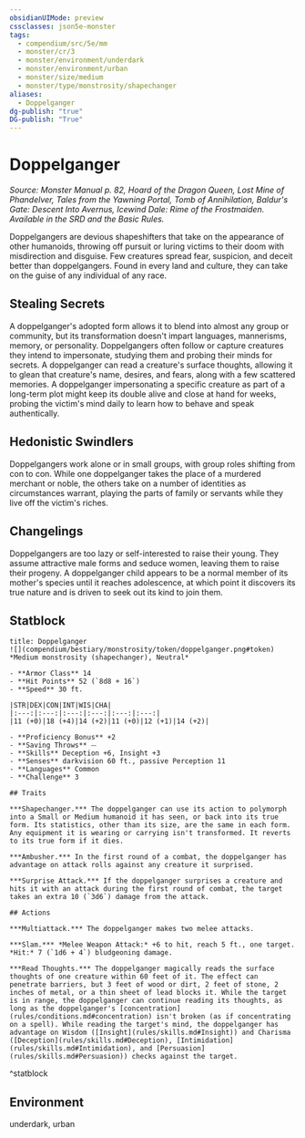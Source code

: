 ```yaml
---
obsidianUIMode: preview
cssclasses: json5e-monster
tags:
  - compendium/src/5e/mm
  - monster/cr/3
  - monster/environment/underdark
  - monster/environment/urban
  - monster/size/medium
  - monster/type/monstrosity/shapechanger
aliases:
  - Doppelganger
dg-publish: "true"
DG-publish: "True"
---
```

# Doppelganger
*Source: Monster Manual p. 82, Hoard of the Dragon Queen, Lost Mine of Phandelver, Tales from the Yawning Portal, Tomb of Annihilation, Baldur's Gate: Descent Into Avernus, Icewind Dale: Rime of the Frostmaiden. Available in the SRD and the Basic Rules.*  

Doppelgangers are devious shapeshifters that take on the appearance of other humanoids, throwing off pursuit or luring victims to their doom with misdirection and disguise. Few creatures spread fear, suspicion, and deceit better than doppelgangers. Found in every land and culture, they can take on the guise of any individual of any race.

## Stealing Secrets

A doppelganger's adopted form allows it to blend into almost any group or community, but its transformation doesn't impart languages, mannerisms, memory, or personality. Doppelgangers often follow or capture creatures they intend to impersonate, studying them and probing their minds for secrets. A doppelganger can read a creature's surface thoughts, allowing it to glean that creature's name, desires, and fears, along with a few scattered memories. A doppelganger impersonating a specific creature as part of a long-term plot might keep its double alive and close at hand for weeks, probing the victim's mind daily to learn how to behave and speak authentically.

## Hedonistic Swindlers

Doppelgangers work alone or in small groups, with group roles shifting from con to con. While one doppelganger takes the place of a murdered merchant or noble, the others take on a number of identities as circumstances warrant, playing the parts of family or servants while they live off the victim's riches.

## Changelings

Doppelgangers are too lazy or self-interested to raise their young. They assume attractive male forms and seduce women, leaving them to raise their progeny. A doppelganger child appears to be a normal member of its mother's species until it reaches adolescence, at which point it discovers its true nature and is driven to seek out its kind to join them.

## Statblock

```ad-statblock
title: Doppelganger
![](compendium/bestiary/monstrosity/token/doppelganger.png#token)
*Medium monstrosity (shapechanger), Neutral*

- **Armor Class** 14 
- **Hit Points** 52 (`8d8 + 16`)
- **Speed** 30 ft.

|STR|DEX|CON|INT|WIS|CHA|
|:---:|:---:|:---:|:---:|:---:|:---:|
|11 (+0)|18 (+4)|14 (+2)|11 (+0)|12 (+1)|14 (+2)|

- **Proficiency Bonus** +2
- **Saving Throws** ⏤
- **Skills** Deception +6, Insight +3
- **Senses** darkvision 60 ft., passive Perception 11
- **Languages** Common
- **Challenge** 3

## Traits

***Shapechanger.*** The doppelganger can use its action to polymorph into a Small or Medium humanoid it has seen, or back into its true form. Its statistics, other than its size, are the same in each form. Any equipment it is wearing or carrying isn't transformed. It reverts to its true form if it dies.

***Ambusher.*** In the first round of a combat, the doppelganger has advantage on attack rolls against any creature it surprised.

***Surprise Attack.*** If the doppelganger surprises a creature and hits it with an attack during the first round of combat, the target takes an extra 10 (`3d6`) damage from the attack.

## Actions

***Multiattack.*** The doppelganger makes two melee attacks.

***Slam.*** *Melee Weapon Attack:* +6 to hit, reach 5 ft., one target. *Hit:* 7 (`1d6 + 4`) bludgeoning damage.

***Read Thoughts.*** The doppelganger magically reads the surface thoughts of one creature within 60 feet of it. The effect can penetrate barriers, but 3 feet of wood or dirt, 2 feet of stone, 2 inches of metal, or a thin sheet of lead blocks it. While the target is in range, the doppelganger can continue reading its thoughts, as long as the doppelganger's [concentration](rules/conditions.md#concentration) isn't broken (as if concentrating on a spell). While reading the target's mind, the doppelganger has advantage on Wisdom ([Insight](rules/skills.md#Insight)) and Charisma ([Deception](rules/skills.md#Deception), [Intimidation](rules/skills.md#Intimidation), and [Persuasion](rules/skills.md#Persuasion)) checks against the target.
```
^statblock

## Environment

underdark, urban